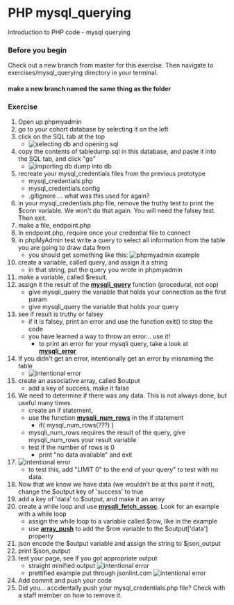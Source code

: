 # PHP mysql_querying

Introduction to PHP code - mysql querying

### Before you begin

Check out a new branch from master for this exercise.  Then navigate to exercises/mysql_querying directory in your terminal.
#### make a new branch named the same thing as the folder

### Exercise

1. Open up phpmyadmin
1. go to your cohort database by selecting it on the left
1. click  on the SQL tab at the top
    * ![selecting db and opening sql](../../demoassets/importing_into_database.gif)
1. copy the contents of tabledump.sql in this database, and paste it into the SQL tab, and click "go"
    * ![importing db dump into db](../../demoassets/importing_sql_save.gif)
1. recreate your mysql_credentials files from the previous prototype
    * mysql_credentials.php
    * mysql_credentials.config
    * .gitignore ... what was this used for again? 
1. in your mysql_credentials.php file, remove the truthy test to print the $conn variable.  We won't do that again.  You will need the falsey test.  Then exit.
1. make a file, endpoint.php
1. In endpoint.php, require once your credential file to connect
1. in phpMyAdmin test write a query to select all information from the table you are going to draw data from
    * you should get something like this: ![phpmyadmin example](../../demoassets/php_mysql_querying_phpmyadmin_example.png)
1. create a variable, called query, and assign it a string
    * in that string, put the query you wrote in phpmyadmin
1. make a variable, called $result.  
1. assign it the result of the [**mysqli_query**](https://www.php.net/manual/en/mysqli.query.php) function (procedural, not oop)
    * give mysqli_query the variable that holds your connection as the first param
    * give mysqli_query the variable that holds your query
1. see if result is truthy or falsey
    * if it is falsey, print an error and use the function exit() to stop the code
    * you have learned a way to throw an error... use it!
        * to print an error for your mysqli query, take a look at [**mysqli_error**](https://www.php.net/manual/en/mysqli.error.php)
1. If you didn't get an error, intentionally get an error by misnaming the table
    * ![intentional error](../../demoassets/php_mysql_querying_wrong_table.png)
1. create an associative array, called $output
    * add a key of success, make it false
1. We need to determine if there was any data.  This is not always done, but useful many times.
    * create an if statement, 
    * use the function [**mysqli_num_rows**](https://www.php.net/manual/en/mysqli-result.num-rows.php) in the if statement
        * if( mysql_num_rows(???) )
    * mysqli_num_rows requires the result of the query, give mysqli_num_rows your result variable
    * test if the number of rows is 0
        * print "no data available" and exit
1. ![intentional error](../../demoassets/php_mysql_querying_no_data.png)
    * to test this, add "LIMIT 0" to the end of your query" to test with no data.
1. Now that we know we have data (we wouldn't be at this point if not), change the $output key of 'success' to true
1. add a key of 'data' to $output, and make it an array
1. create a while loop and use [**mysqli_fetch_assoc**](https://www.php.net/manual/en/mysqli-result.fetch-assoc.php).  Look for an example with a while loop
    * assign the while loop to a variable called $row, like in the example
    * use [**array_push**](https://www.php.net/manual/en/function.array-push.php) to add the $row variable to the $output['data'] property
1. json encode the $output variable and assign the string to $json_output
1. print $json_output
1. test your page, see if you got appropriate output
    * straight minified output ![intentional error](../../demoassets/php_mysql_query_minified_output.png)
    * prettified example put through jsonlint.com ![intentional error](../../demoassets/php_mysql_query_pretty_output.png)
1. Add commit and push your code
1. Did you... accidentally push your mysql_credentials.php file?  Check with a staff member on how to remove it.

